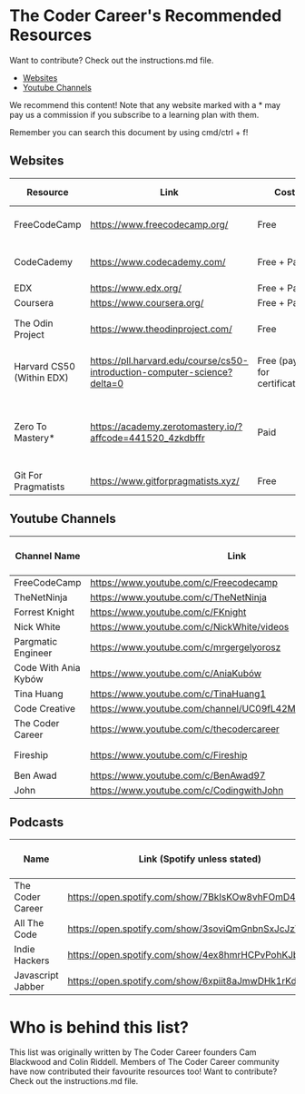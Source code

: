 # The Coder Career's Recommended Resources

Want to contribute? Check out the instructions.md file.

- [Websites](https://github.com/The-Coder-Career/recommended-resources#websites)
- [Youtube Channels](https://github.com/The-Coder-Career/recommended-resources#youtube-channels)

We recommend this content! Note that any website marked with a \* may pay us a commission if you subscribe to a learning plan with them.

Remember you can search this document by using cmd/ctrl + f!

## Websites

| Resource                  | Link                                                                      | Cost                         | Languages Covered                                   |
| ------------------------- | ------------------------------------------------------------------------- | ---------------------------- | --------------------------------------------------- |
| FreeCodeCamp              | https://www.freecodecamp.org/                                             | Free                         | HTML, CSS, Javascript                               |
| CodeCademy                | https://www.codecademy.com/                                               | Free + Paid                  | HTML, CSS, Javascript                               |
| EDX                       | https://www.edx.org/                                                      | Free + Paid                  | Python                                              |
| Coursera                  | https://www.coursera.org/                                                 | Free + Paid                  | Python                                              |
| The Odin Project          | https://www.theodinproject.com/                                           | Free                         | HTML, CSS, Javascript                               |
| Harvard CS50 (Within EDX) | https://pll.harvard.edu/course/cs50-introduction-computer-science?delta=0 | Free (pay for certification) | HTML, CSS, Javascript, Python, C                    |
| Zero To Mastery\*         | https://academy.zerotomastery.io/?affcode=441520_4zkdbffr                 | Paid                         | HTML, CSS, Javascript, Python, Typescript, Solidity |
| Git For Pragmatists       | https://www.gitforpragmatists.xyz/                                        | Free                         | Git                                                 |

## Youtube Channels

| Channel Name         | Link                                                     | Focus              | Languages/Areas Covered (if applicable) |
| -------------------- | -------------------------------------------------------- | ------------------ | --------------------------------------- |
| FreeCodeCamp         | https://www.youtube.com/c/Freecodecamp                   | Courses            | Everything!                             |
| TheNetNinja          | https://www.youtube.com/c/TheNetNinja                    | Courses            | Everything!                             |
| Forrest Knight       | https://www.youtube.com/c/FKnight                        | Careers            |                                         |
| Nick White           | https://www.youtube.com/c/NickWhite/videos               | Careers            | Javascript                              |
| Pargmatic Engineer   | https://www.youtube.com/c/mrgergelyorosz                 | Careers            |                                         |
| Code With Ania Kybów | https://www.youtube.com/c/AniaKubów                      | Courses/Tutorials  | Javascript                              |
| Tina Huang           | https://www.youtube.com/c/TinaHuang1                     | Careers            | Data Science                            |
| Code Creative        | https://www.youtube.com/channel/UC09fL42MpkktKZWmWxYiDhw | Careers/Tutorials  |                                         |
| The Coder Career     | https://www.youtube.com/c/thecodercareer                 | Careers/Tutorials  |                                         |
| Fireship             | https://www.youtube.com/c/Fireship                       | News and Summaries |                                         |
| Ben Awad             | https://www.youtube.com/c/BenAwad97                      | Careers/Tutorials  | Javascript                              |
| John                 | https://www.youtube.com/c/CodingwithJohn                 | Tutorials          | Java                                    |

## Podcasts

| Name              | Link (Spotify unless stated)                         | Focus                                   | Languages/Areas Covered (if applicable) |
| ----------------- | ---------------------------------------------------- | --------------------------------------- | --------------------------------------- |
| The Coder Career  | https://open.spotify.com/show/7BkIsKOw8vhFOmD4ZKXwES | Interviews/Technical Explanations       | Everything!                             |
| All The Code      | https://open.spotify.com/show/3soviQmGnbnSxJcJzV8N3J | Technical Explanations/Entrepreneurship | Everything!                             |
| Indie Hackers     | https://open.spotify.com/show/4ex8hmrHCPvPohKJb3wsuC | Entrepreneurship                        | Everything!                             |
| Javascript Jabber | https://open.spotify.com/show/6xpiit8aJmwDHk1rKdxmri | Technical Explanations                  | Javascript                              |

# Who is behind this list?

This list was originally written by The Coder Career founders Cam Blackwood and Colin Riddell. Members of The Coder Career community have now contributed their favourite resources too! Want to contribute? Check out the instructions.md file.
